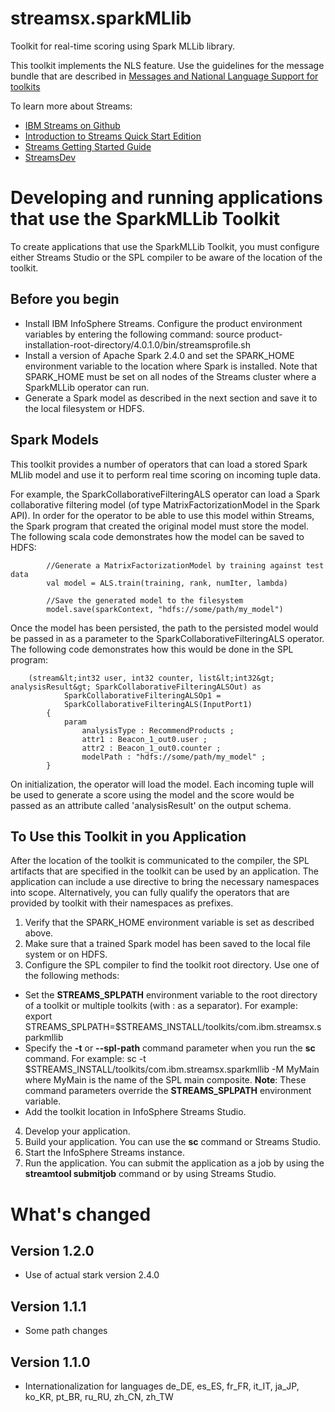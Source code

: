 # streamsx.sparkMLlib
Toolkit for real-time scoring using Spark MLLib library.

This toolkit implements the NLS feature. Use the guidelines for the message bundle that are described in [Messages and National Language Support for toolkits](https://github.com/IBMStreams/administration/wiki/Messages-and-National-Language-Support-for-toolkits)

To learn more about Streams:
* [IBM Streams on Github](http://ibmstreams.github.io)
* [Introduction to Streams Quick Start Edition](http://ibmstreams.github.io/streamsx.documentation/docs/4.1/qse-intro/)
* [Streams Getting Started Guide](http://ibmstreams.github.io/streamsx.documentation/docs/4.1/qse-getting-started/)
* [StreamsDev](https://developer.ibm.com/streamsdev/)

# Developing and running applications that use the SparkMLLib Toolkit

To create applications that use the SparkMLLib Toolkit, you must configure either Streams Studio
or the SPL compiler to be aware of the location of the toolkit. 

## Before you begin

* Install IBM InfoSphere Streams.  Configure the product environment variables by entering the following command: 
      source product-installation-root-directory/4.0.1.0/bin/streamsprofile.sh
* Install a version of Apache Spark 2.4.0 and set the SPARK_HOME environment variable to the location where Spark is installed. Note that SPARK_HOME must be set on all nodes of the Streams cluster where a SparkMLLib operator can run.
* Generate a Spark model as described in the next section and save it to the local filesystem or HDFS.

## Spark Models
This toolkit provides a number of operators that can load a stored Spark MLlib model and use it to perform real time scoring on incoming tuple data. 

For example, the SparkCollaborativeFilteringALS operator
can load a Spark collaborative filtering model (of type MatrixFactorizationModel in the Spark API). In order for the operator to be able to use this model within Streams, the Spark program that created the original
model must store the model. The following scala code demonstrates how the model can be saved to HDFS:
```
		//Generate a MatrixFactorizationModel by training against test data
		val model = ALS.train(training, rank, numIter, lambda)
		
		//Save the generated model to the filesystem
		model.save(sparkContext, "hdfs://some/path/my_model")
```

Once the model has been persisted, the path to the persisted model would be passed in as a parameter to the SparkCollaborativeFilteringALS operator. The following code 
demonstrates how this would be done in the SPL program:


```
	(stream&lt;int32 user, int32 counter, list&lt;int32&gt; analysisResult&gt; SparkCollaborativeFilteringALSOut) as
			SparkCollaborativeFilteringALSOp1 =
			SparkCollaborativeFilteringALS(InputPort1)
		{
			param
				analysisType : RecommendProducts ;
				attr1 : Beacon_1_out0.user ;
				attr2 : Beacon_1_out0.counter ;
				modelPath : "hdfs://some/path/my_model" ;
		}
```		

On initialization, the operator will load the model. Each incoming tuple will be used to generate a score using the model and the score would be passed as an attribute called 'analysisResult' on the output schema.

## To Use this Toolkit in you Application

After the location of the toolkit is communicated to the compiler, the SPL artifacts that are specified in the toolkit
can be used by an application. The application can include a use directive to bring the necessary namespaces into scope.
Alternatively, you can fully qualify the operators that are provided by toolkit with their namespaces as prefixes.

1. Verify that the SPARK_HOME environment variable is set as described above.
2. Make sure that a trained Spark model has been saved to the local file system or on HDFS.
3. Configure the SPL compiler to find the toolkit root directory. Use one of the following methods:
  * Set the **STREAMS_SPLPATH** environment variable to the root directory of a toolkit or multiple toolkits (with : as a separator).
    For example:
        export STREAMS_SPLPATH=$STREAMS_INSTALL/toolkits/com.ibm.streamsx.sparkmllib
  * Specify the **-t** or **--spl-path** command parameter when you run the **sc** command. For example:
        sc -t $STREAMS_INSTALL/toolkits/com.ibm.streamsx.sparkmllib -M MyMain
    where MyMain is the name of the SPL main composite.
    **Note**: These command parameters override the **STREAMS_SPLPATH** environment variable.
  * Add the toolkit location in InfoSphere Streams Studio.
4. Develop your application. 
5. Build your application.  You can use the **sc** command or Streams Studio.  
6. Start the InfoSphere Streams instance. 
7. Run the application. You can submit the application as a job by using the **streamtool submitjob** command or by using Streams Studio. 

# What's changed
## Version 1.2.0
* Use of actual stark version 2.4.0

## Version 1.1.1
* Some path changes

## Version 1.1.0
* Internationalization for languages de_DE, es_ES, fr_FR, it_IT, ja_JP, ko_KR, pt_BR, ru_RU, zh_CN, zh_TW

